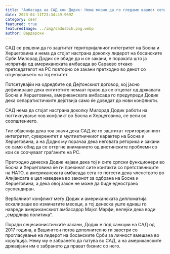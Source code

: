 ```yaml
---
title: "Амбасада на САД кон Додик: Нема мирно да го гледаме вашиот сепаратизам"
date: 2023-04-11T23:34:49.969Z
category: свет
featured: true
featuredImage: ../img/sadusbih.png.webp
author: Вардарски
---
```


САД се решени да го заштитат територијалниот интегритет на Босна и Херцеговина и нема да стојат настрана доколку лидерот на босанските Срби Милорад Додик се обиде да и се закани, е пораката што ја испратија од американската амбасада во Сараево откако претседателот на РС повторно се закани претходно во денот со отцепувањето на тој ентитет.

Потсетувајќи на одредбите од Дејтонскиот договор, кој јасно дефинираше дека ентитетите немаат право да се отцепат од државата Босна и Херцеговина, американската амбасада го предупреди Додик дека сепаратистичките дејствија само ќе доведат до нови конфликти.

САД нема да стојат настрана доколку Милорад Додик работи на поттикнување нов конфликт во Босна и Херцеговина, се вели во соопштението.

Тие објаснија дека тоа значи дека САД ќе го заштитат територијалниот интегритет, суверенитет и мултиетничкиот карактер на Босна и Херцеговина, а на Додик му порачаа дека неговата реторика и закани се само обид да се оттргне вниманието од вистинските проблеми со кои се соочуваат граѓаните на РС.

Претходно денеска Додик најави дека тој и сите српски функционери во Босна и Херцеговина ќе ги прекинат сите контакти со претставниците на НАТО, а американската амбасада сега го потсети дека членството во Алијансата е цел наведена во законот за одбрана на Босна и Херцеговина, а дека овој закон не може да биде еднострано суспендиран.

Вербалниот конфликт меѓу Додик и американската дипломатија ескалираше во изминатите месеци, а тој денеска уште еднаш го навреди американскиот амбасадор Мајкл Марфи, велејќи дека води „смрдлива политика“.

Поради сецесионистичките закани, Додик е под санкции на САД од 2017 година, а Вашингтон потоа дополнително ги заостри со прогласување на лидерот на босанските Срби за личност вмешана во корупција. Нему му е забрането да патува во САД, а на американските државјани им е забрането да прават бизнис со него.
